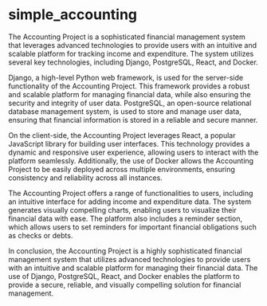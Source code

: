 # simple_accounting
The Accounting Project is a sophisticated financial management system that leverages advanced technologies to provide users with an intuitive and scalable platform for tracking income and expenditure. The system utilizes several key technologies, including Django, PostgreSQL, React, and Docker.

Django, a high-level Python web framework, is used for the server-side functionality of the Accounting Project. This framework provides a robust and scalable platform for managing financial data, while also ensuring the security and integrity of user data. PostgreSQL, an open-source relational database management system, is used to store and manage user data, ensuring that financial information is stored in a reliable and secure manner.

On the client-side, the Accounting Project leverages React, a popular JavaScript library for building user interfaces. This technology provides a dynamic and responsive user experience, allowing users to interact with the platform seamlessly. Additionally, the use of Docker allows the Accounting Project to be easily deployed across multiple environments, ensuring consistency and reliability across all instances.

The Accounting Project offers a range of functionalities to users, including an intuitive interface for adding income and expenditure data. The system generates visually compelling charts, enabling users to visualize their financial data with ease. The platform also includes a reminder section, which allows users to set reminders for important financial obligations such as checks or debts.

In conclusion, the Accounting Project is a highly sophisticated financial management system that utilizes advanced technologies to provide users with an intuitive and scalable platform for managing their financial data. The use of Django, PostgreSQL, React, and Docker enables the platform to provide a secure, reliable, and visually compelling solution for financial management.
